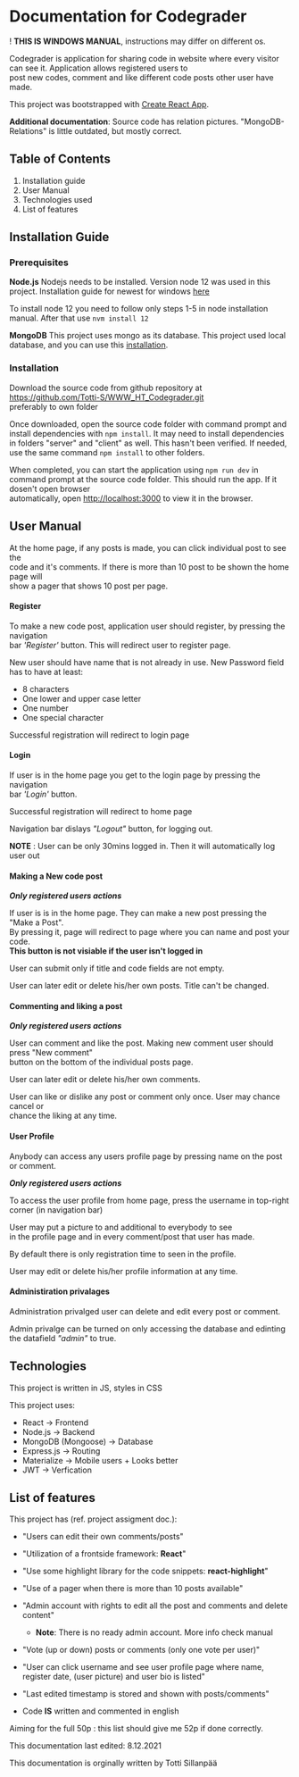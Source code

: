 # Documentation for Codegrader
! **THIS IS WINDOWS MANUAL**, instructions may differ on different os.

Codegrader is application for sharing code in website where every visitor can see it. 
Application allows registered users to \
post new codes, comment and like different code posts other user have made.

This project was bootstrapped with [Create React App](https://github.com/facebook/create-react-app).

**Additional documentation**: Source code has relation pictures. "MongoDB-Relations" is little outdated, but mostly correct.

## Table of Contents

1. Installation guide
2. User Manual
3. Technologies used
4. List of features

## Installation Guide

### Prerequisites

**Node.js** 
Nodejs needs to be installed. Version node 12 was used in this project. Installation guide for newest for windows [here](https://docs.microsoft.com/en-us/windows/dev-environment/javascript/nodejs-on-windows#install-nvm-windows-nodejs-and-npm)

To install node 12 you need to follow only steps 1-5 in node installation manual. After that use `nvm install 12`

**MongoDB**
This project uses mongo as its database. This project used local database, and you can use 
this [installation](https://www.mongodb.com/try/download/community).

### Installation

Download the source code from github repository at https://github.com/Totti-S/WWW_HT_Codegrader.git \
preferably to own folder

Once downloaded, open the source code folder with command prompt and install dependencies with `npm install`.
It may need to install dependencies in folders "server" and "client" as well. This hasn't been verified.
If needed, use the same command `npm install` to other folders.

When completed, you can start the application using `npm run dev` in \
command prompt at the source code folder. This should run the app. If it dosen't open browser \
automatically, open [http://localhost:3000](http://localhost:3000) to view it in the browser.


## User Manual

At the home page, if any posts is made, you can click individual post to see the \
code and it's comments. If there is more than 10 post to be shown the home page will \
show a pager that shows 10 post per page.

#### Register

To make a new code post, application user should register, by pressing the navigation \
bar *'Register'* button. This will redirect user to register page.

New user should have name that is not already in use. 
New Password field has to have at least:
* 8 characters
* One lower and upper case letter
* One number
* One special character

Successful registration will redirect to login page

#### Login

If user is in the home page you get to the login page by pressing the navigation \
bar *'Login'* button.

Successful registration will redirect to home page

Navigation bar dislays *"Logout"* button, for logging out.  

**NOTE** : User can be only 30mins logged in. Then it will automatically log user out

#### Making a New code post

***Only registered users actions***

If user is is in the home page. They can make a new post pressing the "Make a Post". \
By pressing it, page will redirect to page where you can name and post your code.  \
**This button is not visiable if the user isn't logged in**

User can submit only if title and code fields are not empty.

User can later edit or delete his/her own posts. Title can't be changed.

#### Commenting and liking a post

***Only registered users actions***

User can comment and like the post. Making new comment user should press "New comment" \
button on the bottom of the individual posts page. 

User can later edit or delete his/her own comments.

User can like or dislike any post or comment only once. User may chance cancel or \
chance the liking at any time.

#### User Profile

Anybody can access any users profile page by pressing name on the post or comment.

***Only registered users actions***

To access the user profile from home page, press the username in top-right corner (in navigation bar)

User may put a picture to and additional to everybody to see \
in the profile page and in every comment/post that user has made. 

By default there is only registration time to seen in the profile. 

User may edit or delete his/her profile information at any time.

#### Administiration privalages

Administration privalged user can delete and edit every post or comment.

Admin privalge can be turned on only accessing the database and edinting  \
the datafield *"admin"* to true.

## Technologies
This project is written in JS, styles in CSS

This project uses:

* React -> Frontend
* Node.js -> Backend
* MongoDB (Mongoose) -> Database
* Express.js -> Routing
* Materialize -> Mobile users + Looks better
* JWT -> Verfication


## List of features

This project has (ref. project assigment doc.):
* "Users can edit their own comments/posts"

* "Utilization of a frontside framework: **React**"

* "Use some highlight library for the code snippets: **react-highlight**"

* "Use of a pager when there is more than 10 posts available"

* "Admin account with rights to edit all the post and comments and delete content"
   * **Note**: There is no ready admin account. More info check manual
* "Vote (up or down) posts or comments (only one vote per user)"
* "User can click username and see user profile page where
name, register date, (user picture) and user bio is listed"
* "Last edited timestamp is stored and shown with posts/comments"
* Code **IS**  written and commented in english

Aiming for the full 50p : this list should give me 52p if done correctly.

This documentation last edited: 8.12.2021

This documentation is orginally written by Totti Sillanpää
